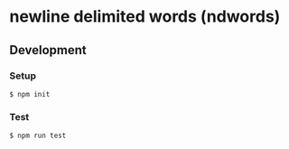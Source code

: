 # newline delimited words (ndwords)

## Development

### Setup
```
$ npm init
```

### Test
```
$ npm run test
```